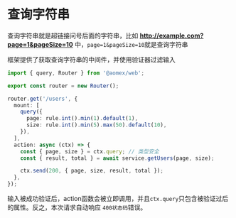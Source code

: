 # 查询字符串

查询字符串就是超链接问号后面的字符串，比如 **http://example.com?page=1&pageSize=10** 中，`page=1&pageSize=10`就是查询字符串

框架提供了获取查询字符串的中间件，并使用验证器过滤输入

```typescript
import { query, Router } from '@aomex/web';

export const router = new Router();

router.get('/users', {
  mount: [
    query({
      page: rule.int().min(1).default(1),
      size: rule.int().min(5).max(50).default(10),
    }),
  ],
  action: async (ctx) => {
    const { page, size } = ctx.query; // 类型安全
    const { result, total } = await service.getUsers(page, size);

    ctx.send(200, { page, size, result, total });
  },
});
```

输入被成功验证后，action函数会被立即调用，并且`ctx.query`只包含被验证过后的属性。反之，本次请求自动响应 `400状态码`错误。
